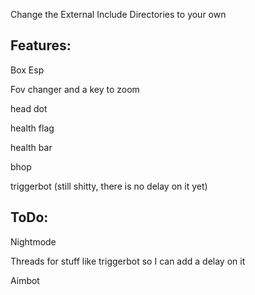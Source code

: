 Change the External Include Directories to your own



## Features:

Box Esp

Fov changer and a key to zoom

head dot

health flag

health bar

bhop

triggerbot (still shitty, there is no delay on it yet)



## ToDo:

Nightmode

Threads for stuff like triggerbot so I can add a delay on it

Aimbot
